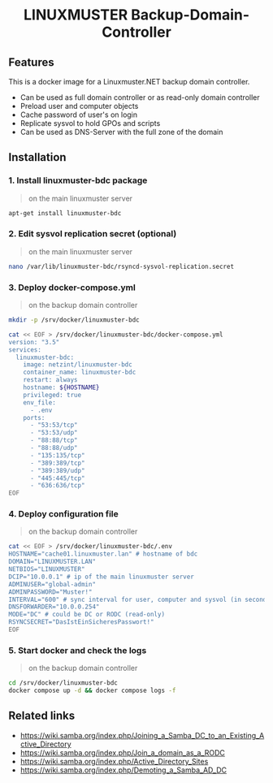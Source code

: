 <h1 align="center">
    LINUXMUSTER Backup-Domain-Controller
</h1>

## Features

This is a docker image for a Linuxmuster.NET backup domain controller.

* Can be used as full domain controller or as read-only domain controller
* Preload user and computer objects
* Cache password of user's on login
* Replicate sysvol to hold GPOs and scripts
* Can be used as DNS-Server with the full zone of the domain

## Installation

### 1. Install linuxmuster-bdc package 
> on the main linuxmuster server
```bash
apt-get install linuxmuster-bdc
```

### 2. Edit sysvol replication secret (optional) 
> on the main linuxmuster server
```bash
nano /var/lib/linuxmuster-bdc/rsyncd-sysvol-replication.secret
```

### 3. Deploy docker-compose.yml 
> on the backup domain controller
```bash
mkdir -p /srv/docker/linuxmuster-bdc

cat << EOF > /srv/docker/linuxmuster-bdc/docker-compose.yml
version: "3.5"
services:
  linuxmuster-bdc:
    image: netzint/linuxmuster-bdc
    container_name: linuxmuster-bdc
    restart: always
    hostname: ${HOSTNAME}
    privileged: true
    env_file:
      - .env
    ports:
      - "53:53/tcp"
      - "53:53/udp"
      - "88:88/tcp"
      - "88:88/udp"
      - "135:135/tcp"
      - "389:389/tcp"
      - "389:389/udp"
      - "445:445/tcp"
      - "636:636/tcp"
EOF
```

### 4. Deploy configuration file 
> on the backup domain controller
```bash
cat << EOF > /srv/docker/linuxmuster-bdc/.env
HOSTNAME="cache01.linuxmuster.lan" # hostname of bdc
DOMAIN="LINUXMUSTER.LAN"
NETBIOS="LINUXMUSTER"
DCIP="10.0.0.1" # ip of the main linuxmuster server
ADMINUSER="global-admin"
ADMINPASSWORD="Muster!"
INTERVAL="600" # sync interval for user, computer and sysvol (in seconds)
DNSFORWARDER="10.0.0.254"
MODE="DC" # could be DC or RODC (read-only)
RSYNCSECRET="DasIstEinSicheresPasswort!"
EOF
```

### 5. Start docker and check the logs 
> on the backup domain controller
```bash
cd /srv/docker/linuxmuster-bdc
docker compose up -d && docker compose logs -f
```


## Related links

* https://wiki.samba.org/index.php/Joining_a_Samba_DC_to_an_Existing_Active_Directory
* https://wiki.samba.org/index.php/Join_a_domain_as_a_RODC
* https://wiki.samba.org/index.php/Active_Directory_Sites
* https://wiki.samba.org/index.php/Demoting_a_Samba_AD_DC